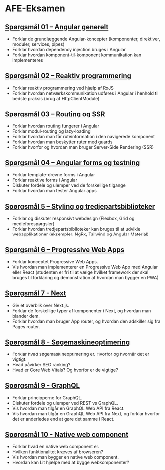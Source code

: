 # AFE-Eksamen

## [Spørgsmål 01 – Angular generelt](./q01/README.md)

- Forklar de grundlæggende Angular-koncepter (komponenter, direktiver, moduler, services, pipes)
- Forklar hvordan dependency injection bruges i Angular
- Forklar hvordan komponent-til-komponent kommunikation kan implementeres

## [Spørgsmål 02 – Reaktiv programmering](./q02/README.md)

- Forklar reaktiv programmering ved hjælp af RxJS
- Forklar hvordan netværkskommunikation udføres i Angular i henhold til bedste praksis (brug af HttpClientModule)

## [Spørgsmål 03 – Routing og SSR](./q03/README.md)

- Forklar hvordan routing fungerer i Angular
- Forklar modul-routing og lazy-loading
- Forklar hvordan man får ruteinformation i den navigerede komponent
- Forklar hvordan man beskytter ruter med guards
- Forklar hvorfor og hvordan man bruger Server-Side Rendering (SSR)

## [Spørgsmål 04 – Angular forms og testning](./q04/README.md)

- Forklar template-drevne forms i Angular
- Forklar reaktive forms i Angular
- Diskuter fordele og ulemper ved de forskellige tilgange
- Forklar hvordan man tester Angular apps

## [Spørgsmål 5 – Styling og tredjepartsbiblioteker](./q05/README.md)

- Forklar og diskuter responsivt webdesign (Flexbox, Grid og medieforespørgsler)
- Forklar hvordan tredjepartsbiblioteker kan bruges til at udvikle webapplikationer (eksempler: NgRx, Tailwind og Angular Material)

## [Spørgsmål 6 – Progressive Web Apps](./q06/README.md)

- Forklar konceptet Progressive Web Apps.
- Vis hvordan man implementerer en Progressive Web App med Angular eller React
(studenten er fri til at vælge hvilket framework der skal bruges til forklaring og demonstration af hvordan man bygger en PWA)

## [Spørgsmål 7 - Next](./q07/README.md)

- Giv et overblik over Next.js.
- Forklar de forskellige typer af komponenter i Next, og hvordan man blander dem.
- Forklar hvordan man bruger App router, og hvordan den adskiller sig fra Pages router.

## [Spørgsmål 8 - Søgemaskineoptimering](./q08/README.md)

- Forklar hvad søgemaskineoptimering er. Hvorfor og hvornår det er vigtigt.
- Hvad påvirker SEO ranking?
- Hvad er Core Web Vitals? Og hvorfor er de vigtige?

## [Spørgsmål 9 - GraphQL](./q09/README.md)

- Forklar principperne for GraphQL.
- Diskuter fordele og ulemper ved REST vs GraphQL.
- Vis hvordan man tilgår en GraphQL Web API fra React.
- Vis hvordan man tilgår en GraphQL Web API fra Next, og forklar hvorfor det er anderledes end at gøre det samme i React.

## [Spørgsmål 10 - Native web component](./q10/README.md)

- Forklar hvad en native web component er.
- Hvilken funktionalitet kræves af browseren?
- Vis hvordan man bygger en native web component.
- Hvordan kan Lit hjælpe med at bygge webkomponenter?
